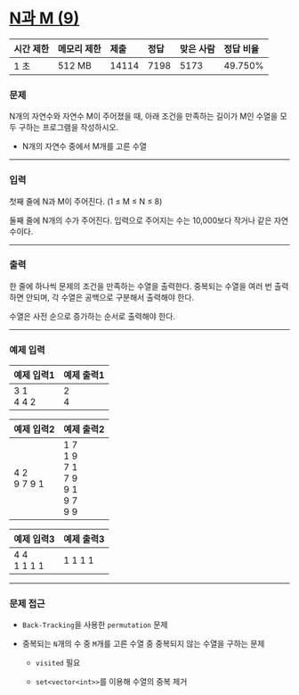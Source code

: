 # [N과 M (9)](https://www.acmicpc.net/problem/15663)

<div align = center>

| 시간 제한 | 메모리 제한 | 제출  | 정답 | 맞은 사람 | 정답 비율 |
| :-------- | :---------- | :---- | :--- | :-------- | :-------- |
| 1 초      | 512 MB      | 14114 | 7198 | 5173      | 49.750%   |

</div>

### 문제

N개의 자연수와 자연수 M이 주어졌을 때, 아래 조건을 만족하는 길이가 M인 수열을 모두 구하는 프로그램을 작성하시오.

  - N개의 자연수 중에서 M개를 고른 수열

---

### 입력

첫째 줄에 N과 M이 주어진다. (1 ≤ M ≤ N ≤ 8)

둘째 줄에 N개의 수가 주어진다. 입력으로 주어지는 수는 10,000보다 작거나 같은 자연수이다.

---

### 출력

한 줄에 하나씩 문제의 조건을 만족하는 수열을 출력한다. 중복되는 수열을 여러 번 출력하면 안되며, 각 수열은 공백으로 구분해서 출력해야 한다.

수열은 사전 순으로 증가하는 순서로 출력해야 한다.

---

### 예제 입력

| 예제 입력1    | 예제 출력1 |
| :------------ | :--------- |
| 3 1<br/>4 4 2 | 2<br/>4    |

| 예제 입력2      | 예제 출력2                                          |
| :-------------- | :-------------------------------------------------- |
| 4 2<br/>9 7 9 1 | 1 7<br/>1 9<br/>7 1<br/>7 9<br/>9 1<br/>9 7<br/>9 9 |

| 예제 입력3      | 예제 출력3 |
| :-------------- | :--------- |
| 4 4<br/>1 1 1 1 | 1 1 1 1    |

---

### 문제 접근

  - `Back-Tracking`을 사용한 `permutation` 문제

  - 중복되는 `N`개의 수 중 `M`개를 고른 수열 중 중복되지 않는 수열을 구하는 문제

    - `visited` 필요

    - `set<vector<int>>`를 이용해 수열의 중복 제거